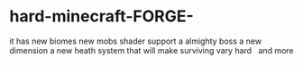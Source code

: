 # hard-minecraft-FORGE-
it has new biomes  new mobs  shader support  a almighty boss  a new dimension  a new heath system that will make surviving vary hard    and more   
